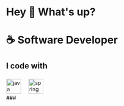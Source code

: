 <h1 align="left">Hey 👋 What's up?</h1>

###

<h1 align="left">☕ Software Developer</h1>

###

###

<h2 align="left">I code with</h2>

###

<div align="left">
  <!-- Logo do Java -->
  <img src="https://cdn.jsdelivr.net/gh/devicons/devicon/icons/java/java-original.svg" height="40" alt="java logo" />
  <img width="12" />
  
  <!-- Logo do Spring Boot -->
  <img src="https://cdn.jsdelivr.net/gh/devicons/devicon/icons/spring/spring-original.svg" height="40" alt="spring boot logo" />
</div>
###
